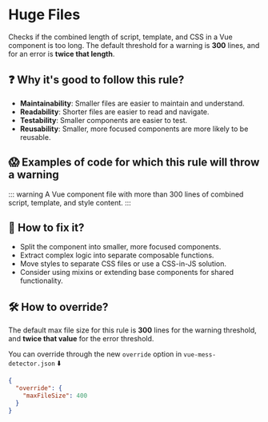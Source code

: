 # Huge Files

Checks if the combined length of script, template, and CSS in a Vue component is too long. The default threshold for a warning is **300** lines, and for an error is **twice that length**.

## ❓ Why it's good to follow this rule?

- **Maintainability**: Smaller files are easier to maintain and understand.
- **Readability**: Shorter files are easier to read and navigate.
- **Testability**: Smaller components are easier to test.
- **Reusability**: Smaller, more focused components are more likely to be reusable.

## 😱 Examples of code for which this rule will throw a warning

::: warning
A Vue component file with more than 300 lines of combined script, template, and style content.
:::

## 🤩 How to fix it?

- Split the component into smaller, more focused components.
- Extract complex logic into separate composable functions.
- Move styles to separate CSS files or use a CSS-in-JS solution.
- Consider using mixins or extending base components for shared functionality.

## 🛠 How to override?

The default max file size for this rule is **300** lines for the warning threshold, and **twice that value** for the error threshold.

You can override through the new `override` option in `vue-mess-detector.json` ⬇️

```json
{
  "override": {
    "maxFileSize": 400
  }
}